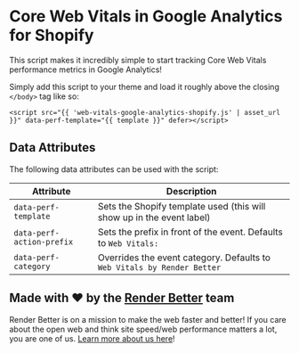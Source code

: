 # Core Web Vitals in Google Analytics for Shopify

This script makes it incredibly simple to start tracking Core Web Vitals performance metrics in
Google Analytics!

Simply add this script to your theme and load it roughly above the closing `</body>` tag like so:

```liquid
<script src="{{ 'web-vitals-google-analytics-shopify.js' | asset_url }}" data-perf-template="{{ template }}" defer></script>
```

## Data Attributes

The following data attributes can be used with the script:

| Attribute  | Description |
| ------------- | ------------- |
| `data-perf-template`  | Sets the Shopify template used (this will show up in the event label) |
| `data-perf-action-prefix`  | Sets the prefix in front of the event. Defaults to `Web Vitals: ` |
| `data-perf-category`  | Overrides the event category. Defaults to `Web Vitals by Render Better` |

## Made with ❤️ by the [Render Better](https://www.renderbetter.com) team

Render Better is on a mission to make the web faster and better! If you care about the open web and think site speed/web performance matters a lot, you are one of us. [Learn more about us here](https://www.renderbetter.com/about)!